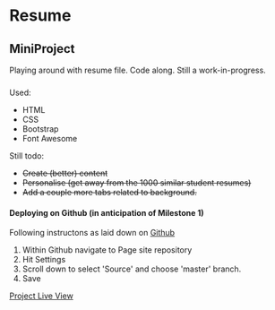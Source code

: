 # Resume

## MiniProject

Playing around with resume file. Code along. Still a work-in-progress.

###

Used:
- HTML
- CSS
- Bootstrap
- Font Awesome

Still todo:
- ~~Create (better) content~~
- ~~Personalise (get away from the 1000 similar student resumes)~~
- ~~Add a couple more tabs related to background.~~

#### Deploying on Github (in anticipation of Milestone 1)

Following instructons as laid down on [Github](https://help.github.com/en/articles/configuring-a-publishing-source-for-github-pages)

1. Within Github navigate to Page site repository
2. Hit Settings
3. Scroll down to select 'Source' and choose 'master' branch.
4. Save

[Project Live View](https://aidanjreid.github.io/Resume/)